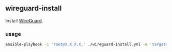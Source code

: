 ## wireguard-install

Install [WireGuard](https://www.wireguard.com/).

### usage

```bash
ansible-playbook -i 'root@X.X.X.X,' ./wireguard-install.yml -e 'target=all'
```
